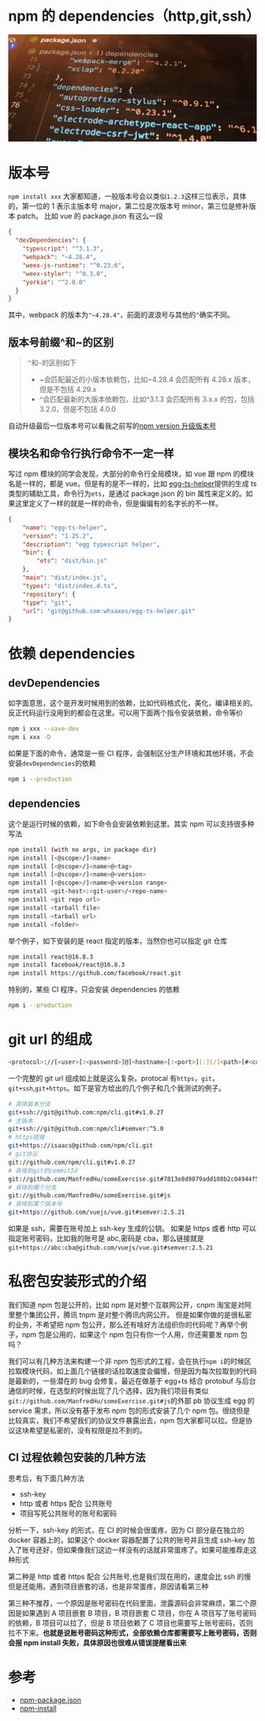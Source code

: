 # npm 的 dependencies（http,git,ssh）

![npm version](../images/npm-dependencies.jpeg)

# 版本号

`npm install xxx` 大家都知道，一般版本号会以类似`1.2.3`这样三位表示，具体的，第一位的 1 表示主版本号 major，第二位是次版本号 minor，第三位是修补版本 patch。
比如 vue 的 package.json 有这么一段

```json
{
  "devDependencies": {
    "typescript": "^3.1.3",
    "webpack": "~4.28.4",
    "weex-js-runtime": "^0.23.6",
    "weex-styler": "^0.3.0",
    "yorkie": "^2.0.0"
  }
}
```

其中，webpack 的版本为`"~4.28.4"`，前面的波浪号与其他的`^`确实不同。

## 版本号前缀^和~的区别

> `^`和`~`的区别如下
>
> - ~会匹配最近的小版本依赖包，比如~4.28.4 会匹配所有 4.28.x 版本，但是不包括 4.29.x
> - ^会匹配最新的大版本依赖包，比如^3.1.3 会匹配所有 3.x.x 的包，包括 3.2.0，但是不包括 4.0.0

自动升级最后一位版本号可以看我之前写的[npm version 升级版本号](https://manfredhu.com/2019/03/30/46-npm-version/)

## 模块名和命令行执行命令不一定一样

写过 npm 模块的同学会发现，大部分的命令行全局模块，如 vue 跟 npm 的模块名是一样的，都是 vue。但是有的是不一样的，比如
[egg-ts-helper](https://github.com/whxaxes/egg-ts-helper)提供的生成 ts 类型的辅助工具，命令行为`ets`，是通过 package.json 的 bin 属性来定义的。如果这里定义了一样的就是一样的命令，但是偏偏有的名字长的不一样。

```json
{
    "name": "egg-ts-helper",
    "version": "1.25.2",
    "description": "egg typescript helper",
    "bin": {
        "ets": "dist/bin.js"
    },
    "main": "dist/index.js",
    "types": "dist/index.d.ts",
    "repository": {
    "type": "git",
    "url": "git@github.com:whxaxes/egg-ts-helper.git"
}
```

# 依赖 dependencies

## devDependencies

如字面意思，这个是开发时候用到的依赖，比如代码格式化，美化，编译相关的。反正代码运行没用到的都会在这里。可以用下面两个指令安装依赖，命令等价

```bash
npm i xxx --save-dev
npm i xxx -D
```

如果是下面的命令，通常是一些 CI 程序，会强制区分生产环境和其他环境，不会安装`devDependencies`的依赖

```bash
npm i --production
```

## dependencies

这个是运行时候的依赖，如下命令会安装依赖到这里。其实 npm 可以支持很多种写法

```bash
npm install (with no args, in package dir)
npm install [<@scope>/]<name>
npm install [<@scope>/]<name>@<tag>
npm install [<@scope>/]<name>@<version>
npm install [<@scope>/]<name>@<version range>
npm install <git-host>:<git-user>/<repo-name>
npm install <git repo url>
npm install <tarball file>
npm install <tarball url>
npm install <folder>
```

举个例子，如下安装的是 react 指定的版本，当然你也可以指定 git 仓库

```bash
npm install react@16.8.3
npm install facebook/react@16.8.3
npm install https://github.com/facebook/react.git
```

特别的，某些 CI 程序，只会安装 dependencies 的依赖

```bash
npm i --production
```

# git url 的组成

```bash
<protocol>://[<user>[:<password>]@]<hostname>[:<port>][:][/]<path>[#<commit-ish> | #semver:<semver>]
```

一个完整的 git url 组成如上就是这么复杂。protocal 有`https`，`git`，`git+ssh`,`git+https`。如下是官方给出的几个例子和几个我测试的例子。

```bash
# 具体版本分支
git+ssh://git@github.com:npm/cli.git#v1.0.27
# 主版本
git+ssh://git@github.com:npm/cli#semver:^5.0
# https链接
git+https://isaacs@github.com/npm/cli.git
# git协议
git://github.com/npm/cli.git#v1.0.27
# 具体到git的commitId
git://github.com/ManfredHu/someExercise.git#7813e8d9879add108b2c04944f529d1bdbbe41f2
# 具体到哪个分支
git://github.com/ManfredHu/someExercise.git#js
# 具体到某个版本号
git+https://github.com/vuejs/vue.git#semver:2.5.21
```

如果是 ssh，需要在账号加上 ssh-key 生成的公钥。
如果是 https 或者 http 可以指定账号密码，比如我的账号是 abc,密码是 cba，那么链接就是`git+https://abc:cba@github.com/vuejs/vue.git#semver:2.5.21`

# 私密包安装形式的介绍

我们知道 npm 包是公开的，比如 npm 是对整个互联网公开，cnpm 淘宝是对阿里整个集团公开，腾讯 tnpm 是对整个腾讯内网公开。
但是如果你做的是很私密的业务，不希望把 npm 包公开，那么还有啥好方法组织你的代码呢？再举个例子，npm 包是公用的，如果这个 npm 包只有你一个人用，你还需要发 npm 包吗？

我们可以有几种方法来构建一个非 npm 包形式的工程，会在执行`npm i`的时候区拉取模块代码，如上面几个链接的话拉取速度会偏慢，但是因为每次拉取到的代码是最新的，一些潜在的 bug 会修复。最近在做基于 egg+ts 结合 protobuf 与后台通信的时候，在选型的时候出现了几个选择，因为我们项目有类似`git://github.com/ManfredHu/someExercise.git#js`的外部 pb 协议生成 egg 的 service 需求，所以没有基于发布 npm 包的形式安装了几个 npm 包。很绕但是比较真实，我们不希望我们的协议文件暴露出去，npm 包大家都可以拉。但是协议这块希望是私密的，没有权限是拉不到的。

## CI 过程依赖包安装的几种方法

思考后，有下面几种方法

- ssh-key
- http 或者 https 配合 公共账号
- 项目写死公共账号的账号和密码

分析一下，ssh-key 的形式，在 CI 的时候会很蛋疼，因为 CI 部分是在独立的 docker 容器上的，如果这个 docker 容器配置了公共的账号并且生成 ssh-key 加入了账号还好，但如果像我们这边一样没有的话就非常蛋疼了。如果可能推荐走这种形式

第二种是 http 或者 https 配合 公共账号,也是我们现在用的，速度会比 ssh 的慢但是还能用。遇到项目嵌套的话，也是非常蛋疼，原因请看第三种

第三种不推荐，一个原因是账号密码在代码里面，泄露源码会非常麻烦，第二个原因是如果遇到 A 项目嵌套 B 项目，B 项目嵌套 C 项目，你在 A 项目写了账号密码的依赖，B 项目可以拉了，但是 B 项目依赖了 C 项目也需要写上账号密码，否则拉不下来。**也就是说账号密码这种形式，全部依赖仓库都需要写上账号密码，否则会报 npm install 失败，具体原因也很难从错误提醒看出来**

# 参考

- [npm-package.json](https://docs.npmjs.com/files/package.json#local-paths)
- [npm-install](https://docs.npmjs.com/cli/install)
